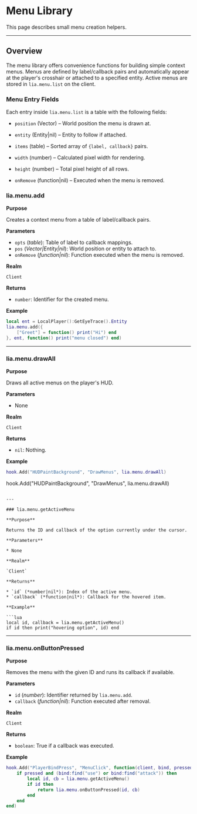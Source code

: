 # Menu Library

This page describes small menu creation helpers.

---

## Overview

The menu library offers convenience functions for building simple context menus. Menus are defined by label/callback pairs and automatically appear at the player's crosshair or attached to a specified entity. Active menus are stored in `lia.menu.list` on the client.

### Menu Entry Fields

Each entry inside `lia.menu.list` is a table with the following fields:

* `position` (Vector) – World position the menu is drawn at.

* `entity` (Entity|nil) – Entity to follow if attached.

* `items` (table) – Sorted array of `{label, callback}` pairs.

* `width` (number) – Calculated pixel width for rendering.

* `height` (number) – Total pixel height of all rows.

* `onRemove` (function|nil) – Executed when the menu is removed.

### lia.menu.add

**Purpose**

Creates a context menu from a table of label/callback pairs.

**Parameters**

* `opts` (*table*): Table of label to callback mappings.
* `pos` (*Vector|Entity|nil*): World position or entity to attach to.
* `onRemove` (*function|nil*): Function executed when the menu is removed.

**Realm**

`Client`

**Returns**

* `number`: Identifier for the created menu.

**Example**

```lua
local ent = LocalPlayer():GetEyeTrace().Entity
lia.menu.add({
    ["Greet"] = function() print("Hi") end
}, ent, function() print("menu closed") end)
```

---

### lia.menu.drawAll

**Purpose**

Draws all active menus on the player's HUD.

**Parameters**

* None

**Realm**

`Client`

**Returns**

* `nil`: Nothing.

**Example**

```lua
hook.Add("HUDPaintBackground", "DrawMenus", lia.menu.drawAll)
```
hook.Add("HUDPaintBackground", "DrawMenus", lia.menu.drawAll)
```

---

### lia.menu.getActiveMenu

**Purpose**

Returns the ID and callback of the option currently under the cursor.

**Parameters**

* None

**Realm**

`Client`

**Returns**

* `id` (*number|nil*): Index of the active menu.
* `callback` (*function|nil*): Callback for the hovered item.

**Example**

```lua
local id, callback = lia.menu.getActiveMenu()
if id then print("hovering option", id) end
```

---

### lia.menu.onButtonPressed

**Purpose**

Removes the menu with the given ID and runs its callback if available.

**Parameters**

* `id` (*number*): Identifier returned by `lia.menu.add`.
* `callback` (*function|nil*): Function executed after removal.

**Realm**

`Client`

**Returns**

* `boolean`: True if a callback was executed.

**Example**

```lua
hook.Add("PlayerBindPress", "MenuClick", function(client, bind, pressed)
    if pressed and (bind:find("use") or bind:find("attack")) then
        local id, cb = lia.menu.getActiveMenu()
        if id then
            return lia.menu.onButtonPressed(id, cb)
        end
    end
end)
```


